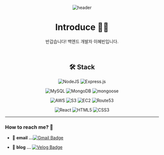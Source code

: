 <div align="center">
  
![header](https://capsule-render.vercel.app/api?type=waving&color=timeAuto&height=300&section=header&text=✨Welcome%20to%20Hyebin%20world✨&fontSize=50)
  

 
# Introduce 👐🏻

반갑습니다! 백엔드 개발자 이혜빈입니다.
  
  <br>


  

 
  
## 🛠 Stack 

<img alt="NodeJS" src="https://img.shields.io/badge/node.js-%2343853D.svg?style=for-the-badge&logo=node-dot-js&logoColor=white"/> <img alt="Express.js" src="https://img.shields.io/badge/express.js-%23404d59.svg?style=for-the-badge&logo=express&logoColor=%2361DAFB"/>



<img alt="MySQL" src="https://img.shields.io/badge/mysql-%2300f.svg?style=for-the-badge&logo=mysql&logoColor=white"/> <img alt="MongoDB" src ="https://img.shields.io/badge/MongoDB-%234ea94b.svg?style=for-the-badge&logo=mongodb&logoColor=white"/> <img alt="mongoose" src ="https://img.shields.io/badge/-mongoose-%23B43104.svg?style=for-the-badge&logo=&logoColor=white"/>



<img alt="AWS" src="https://img.shields.io/badge/AWS-%23FF9900.svg?style=for-the-badge&logo=amazon-aws&logoColor=white"/> <img alt="S3" src ="https://img.shields.io/badge/-S3-%23FF8000.svg?style=for-the-badge&logo=&logoColor=white"/>
<img alt="EC2" src ="https://img.shields.io/badge/-EC2-%23FF0000.svg?style=for-the-badge&logo=&logoColor=white"/>
<img alt="Route53" src ="https://img.shields.io/badge/-Route53-%23FFBF00.svg?style=for-the-badge&logo=&logoColor=white"/>

<img alt="React" src="https://img.shields.io/badge/react-%2320232a.svg?style=for-the-badge&logo=react&logoColor=white"/> 



<img alt="HTML5" src="https://img.shields.io/badge/html5-%23E34F26.svg?style=for-the-badge&logo=html5&logoColor=white"/>
<img alt="CSS3" src="https://img.shields.io/badge/css3-%231572B6.svg?style=for-the-badge&logo=css3&logoColor=white"/>




  
  

</div>





***


### How to reach me? 🤔

- 📮  **email ...**[![Gmail Badge](https://img.shields.io/badge/Gmail-d14836?style=flat-square&logo=Gmail&logoColor=white&link=mailto:dlgpqls93@gmail.com)](mailto:dlgpqls93@gmail.com)

- 📒  **blog ...** [![Velog Badge](http://img.shields.io/badge/-Velog%20-brightgreen?style=flat-square&logo=blogger&logoColor=white&link=https://velog.io/@bining)](https://velog.io/@bining)


